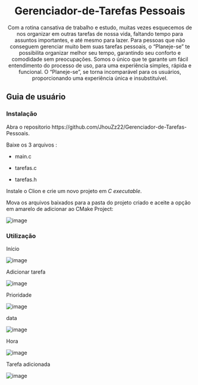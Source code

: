 # <h1 align="center">Gerenciador-de-Tarefas Pessoais
<p align="center"> Com a rotina cansativa de trabalho e estudo, muitas vezes esquecemos de nos organizar em outras tarefas de nossa vida, faltando tempo para assuntos importantes, e até mesmo para lazer. Para pessoas que não conseguem gerenciar muito bem suas tarefas pessoais, o “Planeje-se” te possibilita organizar melhor seu tempo, garantindo seu conforto e comodidade sem preocupações. Somos o único que te garante um fácil entendimento do processo de uso, para uma experiência simples, rápida e funcional. O “Planeje-se”, se torna incomparável para os usuários, proporcionando uma experiência única e insubstituível.
<h2>Guia de usuário</h2>
<h3>Instalação</h3>
Abra o repositorio https://github.com/JhouZz22/Gerenciador-de-Tarefas-Pessoais.

Baixe os 3 arquivos : 

* main.c

* tarefas.c

* tarefas.h
  
Instale o Clion e crie um novo projeto em *C executable*.

Mova os arquivos baixados para a pasta do projeto criado e aceite a opção em amarelo de adicionar ao CMake Project: 

![image](https://github.com/JhouZz22/Gerenciador-de-Tarefas-Pessoais/assets/151959498/e9a3c3d8-7eea-4073-b6b8-f6078934712a)

<h3>Utilização</h3>


Início 


![image](https://github.com/JhouZz22/Gerenciador-de-Tarefas-Pessoais/assets/151959498/cb6315ee-b3a3-4771-be61-755d682197b3)


Adicionar tarefa


![image](https://github.com/JhouZz22/Gerenciador-de-Tarefas-Pessoais/assets/151959498/5b2f752d-3798-49a4-8cda-0e165e126b6a)

Prioridade

![image](https://github.com/JhouZz22/Gerenciador-de-Tarefas-Pessoais/assets/151959498/cd4b8e37-d1fc-4f14-b029-4c6a43451f36)


data

![image](https://github.com/JhouZz22/Gerenciador-de-Tarefas-Pessoais/assets/151959498/766adab9-30ca-4f6f-8df6-f29cc2518100)

Hora

![image](https://github.com/JhouZz22/Gerenciador-de-Tarefas-Pessoais/assets/151959498/0f8f1565-c83f-4bbf-babd-e29a6456b4d5)

Tarefa adicionada


![image](https://github.com/JhouZz22/Gerenciador-de-Tarefas-Pessoais/assets/151959498/68fcb2b4-d5f5-4a12-9799-8c6bf0e133ca)












